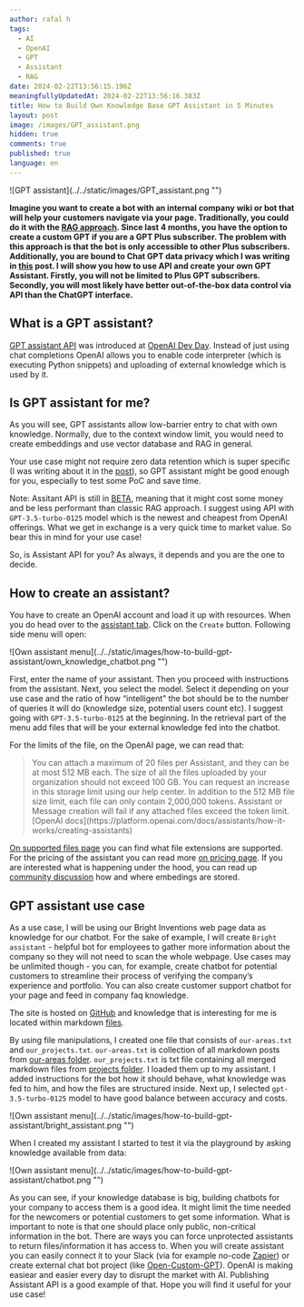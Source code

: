 ```yaml
---
author: rafal h
tags:
  - AI
  - OpenAI
  - GPT
  - Assistant
  - RAG
date: 2024-02-22T13:56:15.196Z
meaningfullyUpdatedAt: 2024-02-22T13:56:16.383Z
title: How to Build Own Knowledge Base GPT Assistant in 5 Minutes
layout: post
image: /images/GPT_assistant.png
hidden: true
comments: true
published: true
language: en
---
```

<div className="image">![GPT assistant](../../static/images/GPT_assistant.png "")</div>

**Imagine you want to create a bot with an internal company wiki or bot that will help your customers navigate via your page. Traditionally, you could do it with the [RAG approach](/blog/build-llm-application-with-rag-langchain/). Since last 4 months, you have the option to create a custom GPT if you are a GPT Plus subscriber. The problem with this approach is that the bot is only accessible to other Plus subscribers. Additionally, you are bound to Chat GPT data privacy which I was writing in [this](/blog/openai-chatgpt-free-plus-privacy-policies-explained/) post. I will show you how to use API and create your own GPT Assistant. Firstly, you will not be limited to Plus GPT subscribers. Secondly, you will most likely have better out-of-the-box data control via API than the ChatGPT interface.**
## What is a GPT assistant?

[GPT assistant API](https://platform.openai.com/docs/assistants/overview) was introduced at [OpenAI Dev Day](https://devday.openai.com/). Instead of just using chat completions OpenAI allows you to enable code interpreter (which is executing Python snippets) and uploading of external knowledge which is used by it.

## Is GPT assistant for me?

As you will see, GPT assistants allow low-barrier entry to chat with own knowledge. Normally, due to the context window limit, you would need to create embeddings and use vector database and RAG in general.

Your use case might not require zero data retention which is super specific (I was writing about it in the [post](/blog/openai-api-privacy-policies-explained/)), so GPT assistant might be good enough for you, especially to test some PoC and save time.

Note: Assitant API is still in [BETA](https://community.openai.com/t/assistants-api-token-usage-and-pricing-breakdown-clarification/508410/10), meaning that it might cost some money and be less performant than classic RAG approach. I suggest using API with `GPT-3.5-turbo-0125` model which is the newest and cheapest from OpenAI offerings. What we get in exchange is a very quick time to market value. So bear this in mind for your use case!

So, is Assistant API for you? As always, it depends and you are the one to decide.

## How to create an assistant?

You have to create an OpenAI account and load it up with resources. When you do head over to the [assistant tab](https://platform.openai.com/assistants). Click on the `Create` button. Following side menu will open:

<div className="image">![Own assistant menu](../../static/images/how-to-build-gpt-assistant/own_knowledge_chatbot.png "")</div>

First, enter the name of your assistant. Then you proceed with instructions from the assistant. Next, you select the model. Select it depending on your use case and the ratio of how “intelligent” the bot should be to the number of queries it will do (knowledge size, potential users count etc). I suggest going with `GPT-3.5-turbo-0125` at the beginning.
In the retrieval part of the menu add files that will be your external knowledge fed into the chatbot. 

For the limits of the file, on the OpenAI page, we can read that:


<blockquote>
    <div>You can attach a maximum of 20 files per Assistant, and they can be at most 512 MB each. The size of all the files uploaded by your organization should not exceed 100 GB. You can request an increase in this storage limit using our help center. In addition to the 512 MB file size limit, each file can only contain 2,000,000 tokens. Assistant or Message creation will fail if any attached files exceed the token limit.</div>
    <footer>[OpenAI docs](https://platform.openai.com/docs/assistants/how-it-works/creating-assistants)</footer>
</blockquote>

[On supported files page](https://platform.openai.com/docs/assistants/tools/supported-files) you can find what file extensions are supported. For the pricing of the assistant you can read more [on pricing page](https://openai.com/pricing).
If you are interested what is happening under the hood, you can read up [community discussion](https://community.openai.com/t/where-does-gpt-assistant-store-the-embeddings/506167) how and where embedings are stored.

## GPT assistant use case

As a use case, I will be using our Bright Inventions web page data as knowledge for our chatbot. For the sake of example, I will create `Bright assistant` - helpful bot for employees to gather more information about the company so they will not need to scan the whole webpage. Use cases may be unlimited though - you can, for example, create chatbot for potential customers to streamline their process of verifying the company’s experience and portfolio. You can also create customer support chatbot for your page and feed in company faq knowledge.

The site is hosted on [GitHub](https://github.com/bright/new-www) and knowledge that is interesting for me is located within markdown [files](https://github.com/bright/new-www/tree/gatsby/content/our-areas).

By using file manipulations, I created one file that consists of `our-areas.txt` and `our_projects.txt`. `our-areas.txt` is collection of all markdown posts from [our-areas folder](https://github.com/bright/new-www/tree/gatsby/content/our-areas). `our_projects.txt` is txt file containing all merged markdown files from [projects folder](https://github.com/bright/new-www/tree/gatsby/content/projects). I loaded them up to my assistant. I added instructions for the bot how it should behave, what knowledge was fed to him, and how the files are structured inside. Next up, I selected `gpt-3.5-turbo-0125` model to have good balance between accuracy and costs.

<div className="image">![Own assistant menu](../../static/images/how-to-build-gpt-assistant/bright_assistant.png "")</div>


When I created my assistant I started to test it via the playground by asking knowledge available from data: 


<div className="image">![Own assistant menu](../../static/images/how-to-build-gpt-assistant/chatbot.png "")</div>


As you can see, if your knowledge database is big, building chatbots for your company to access them is a good idea. It might limit the time needed for the newcomers or potential customers to get some information.
What is important to note is that one should place only public, non-critical information in the bot. There are ways you can force unprotected assistants to return files/information it has access to. When you will create assistant you can easily connect it to your Slack (via for example no-code [Zapier](https://zapier.com/)) or create external chat bot project (like [Open-Custom-GPT](https://github.com/SamurAIGPT/Open-Custom-GPT)). 
OpenAI is making easiear and easier every day to disrupt the market with AI. Publishing Assistant API is a good example of that. Hope you will find it useful for your use case!
